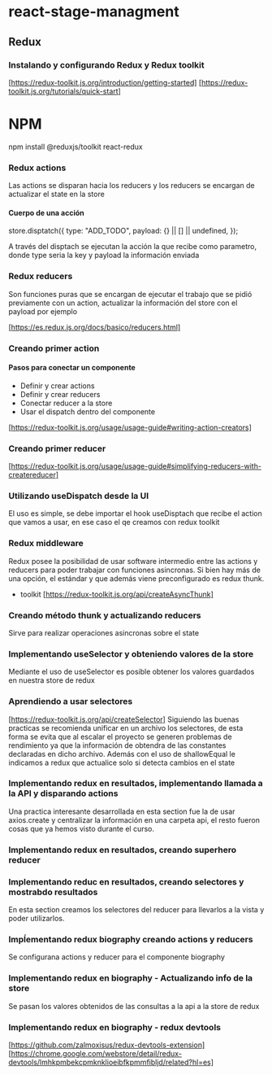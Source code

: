 # react-stage-managment

## Redux

### Instalando y configurando Redux y Redux toolkit

[https://redux-toolkit.js.org/introduction/getting-started]
[https://redux-toolkit.js.org/tutorials/quick-start]

# NPM
npm install @reduxjs/toolkit react-redux

### Redux actions

Las actions se disparan hacia los reducers y los reducers se encargan de actualizar el state en la store

#### Cuerpo de una acción

store.disptatch({
  type: "ADD_TODO",
  payload: {} || [] || undefined,
});

A través del disptach se ejecutan la acción la que recibe como parametro, donde type seria la key y payload la información enviada

### Redux reducers

Son funciones puras que se encargan de ejecutar el trabajo que se pidió previamente con un action, actualizar la información del store con el payload por ejemplo

[https://es.redux.js.org/docs/basico/reducers.html]

### Creando primer action

#### Pasos para conectar un componente

- Definir y crear actions
- Definir y crear reducers
- Conectar reducer a la store
- Usar el dispatch dentro del componente

[https://redux-toolkit.js.org/usage/usage-guide#writing-action-creators]

### Creando primer reducer

[https://redux-toolkit.js.org/usage/usage-guide#simplifying-reducers-with-createreducer]

### Utilizando useDispatch desde la UI

El uso es simple, se debe importar el hook useDisptach que recibe el action que vamos a usar, en ese caso el qe creamos con redux toolkit

### Redux middleware

Redux posee la posibilidad de usar software intermedio entre las actions y reducers para poder trabajar con funciones asincronas. Si bien hay más de una opción, el estándar y que además viene preconfigurado es redux thunk.

- toolkit
[https://redux-toolkit.js.org/api/createAsyncThunk]

### Creando método thunk y actualizando reducers

Sirve para realizar operaciones asincronas sobre el state

### Implementando useSelector y obteniendo valores de la store

Mediante el uso de useSelector es posible obtener los valores guardados en nuestra store de redux

### Aprendiendo a usar selectores

[https://redux-toolkit.js.org/api/createSelector]
Siguiendo las buenas practicas se recomienda unificar en un archivo los selectores, de esta forma se evita que al escalar el proyecto se generen problemas de rendimiento ya que la información de obtendra de las constantes declaradas en dicho archivo. Además con el uso de shallowEqual le indicamos a redux que actualice solo si detecta cambios en el state

### Implementando redux en resultados, implementando llamada a la API y disparando actions

Una practica interesante desarrollada en esta section fue la de usar axios.create y centralizar la información en una carpeta api, el resto fueron cosas que ya hemos visto durante el curso.

### Implementando redux en resultados, creando superhero reducer

### Implementando reduc en resultados, creando selectores y mostrabdo resultados

En esta section creamos los selectores del reducer para llevarlos a la vista y poder utilizarlos.

### Impĺementando redux biography creando actions y reducers

Se configurana actions y reducer para el componente biography

### Implementando redux en biography - Actualizando info de la store

Se pasan los valores obtenidos de las consultas a la api a la store de redux

### Implementando redux en biography - redux devtools

[https://github.com/zalmoxisus/redux-devtools-extension]
[https://chrome.google.com/webstore/detail/redux-devtools/lmhkpmbekcpmknklioeibfkpmmfibljd/related?hl=es]